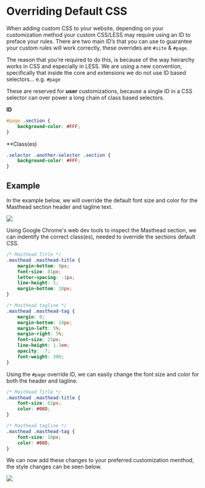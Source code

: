 # Overriding Default CSS #

When adding custom CSS to your website, depending on your customization method your custom CSS/LESS may require using an ID to preface your rules. There are two main ID’s that you can use to guarantee your custom rules will work correctly, these overrides are `#site` & `#page`.

The reason that you’re required to do this, is because of the way heirarchy works in CSS and especially in LESS. We are using a new convention, specifically that inside the core and extensions we do not use ID based selectors… e.g. `#page`

These are reserved for **user** customizations, because a single ID in a CSS selector can over power a long chain of class based selectors.

**ID**
~~~ .css
#page .section {
	background-color: #FFF;
}
~~~

**Class(es)
~~~ .css
.selector .another-selector .section {
	background-color: #FFF;
}
~~~

## Example ##

In the example below, we will override the default font size and color for the Masthead section header and tagline text.

![](https://raw.github.com/pagelines/Docs/master/gh-pages-template/public/img/override-default-masthead.jpg)

Using Google Chrome's web dev tools to inspect the Masthead section, we can indentify the correct class(es), needed to override the sections default CSS.

~~~ .css
/* Masthead Title */
.masthead .masthead-title {
	margin-bottom: 9px;
	font-size: 81px;
	letter-spacing: -1px;
	line-height: 1;
	margin-bottom: 18px;
}

/* Masthead tagline */
.masthead .masthead-tag {
	margin: 0;
	margin-bottom: 18px;
	margin-left: 5%;
	margin-right: 5%;
	font-size: 25px;
	line-height: 1.3em;
	opacity: .7;
	font-weight: 300;
}
~~~

Using the `#page` override ID, we can easily change the font size and color for both the header and tagline. 

~~~ .css
/* Masthead Title */
.masthead .masthead-title {
	font-size: 62px;
	color: #08D;
}

/* Masthead tagline */
.masthead .masthead-tag {
	font-size: 18px;
	color: #08D;
}
~~~

We can now add these changes to your preferred customization menthod, the style changes can be seen below.

![](https://raw.github.com/pagelines/Docs/master/gh-pages-template/public/img/override-custom-masthead.jpg)



